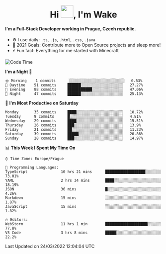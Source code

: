 <h1 align="center">Hi <img src="https://raw.githubusercontent.com/MrWakeCZ/MrWakeCZ/master/Hi.gif" width="40px" />, I'm Wake</h1>

#### I'm a Full-Stack Developer working in Prague, Czech republic.
- ⚙️ I use daily: `.ts`, `.js`, `.html`, `.css`, `.java`
- 🥅 2021 Goals: Contribute more to Open Source projects and sleep more!
- ⚡ Fun fact: Everything for me started with Minecraft

<!--START_SECTION:waka-->
![Code Time](http://img.shields.io/badge/Code%20Time-2%2C243%20hrs%2056%20mins-blue)

**I'm a Night 🦉** 

```text
🌞 Morning    1 commits      ░░░░░░░░░░░░░░░░░░░░░░░░░   0.53% 
🌆 Daytime    51 commits     ██████░░░░░░░░░░░░░░░░░░░   27.27% 
🌃 Evening    88 commits     ███████████░░░░░░░░░░░░░░   47.06% 
🌙 Night      47 commits     ██████░░░░░░░░░░░░░░░░░░░   25.13%

```
📅 **I'm Most Productive on Saturday** 

```text
Monday       35 commits     ████░░░░░░░░░░░░░░░░░░░░░   18.72% 
Tuesday      9 commits      █░░░░░░░░░░░░░░░░░░░░░░░░   4.81% 
Wednesday    29 commits     ████░░░░░░░░░░░░░░░░░░░░░   15.51% 
Thursday     26 commits     ███░░░░░░░░░░░░░░░░░░░░░░   13.9% 
Friday       21 commits     ██░░░░░░░░░░░░░░░░░░░░░░░   11.23% 
Saturday     39 commits     █████░░░░░░░░░░░░░░░░░░░░   20.86% 
Sunday       28 commits     ███░░░░░░░░░░░░░░░░░░░░░░   14.97%

```


📊 **This Week I Spent My Time On** 

```text
⌚︎ Time Zone: Europe/Prague

💬 Programming Languages: 
TypeScript               10 hrs 21 mins      ██████████████████░░░░░░░   73.01% 
YAML                     2 hrs 34 mins       ████░░░░░░░░░░░░░░░░░░░░░   18.19% 
JSON                     36 mins             █░░░░░░░░░░░░░░░░░░░░░░░░   4.26% 
Markdown                 15 mins             ░░░░░░░░░░░░░░░░░░░░░░░░░   1.87% 
JavaScript               15 mins             ░░░░░░░░░░░░░░░░░░░░░░░░░   1.82%

🔥 Editors: 
WebStorm                 11 hrs 1 min        ███████████████████░░░░░░   77.8% 
VS Code                  3 hrs 8 mins        █████░░░░░░░░░░░░░░░░░░░░   22.2%

```


 Last Updated on 24/03/2022 12:04:04 UTC
<!--END_SECTION:waka-->
